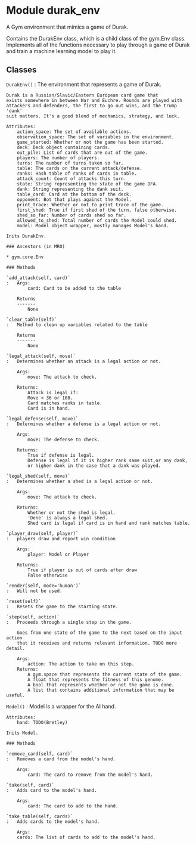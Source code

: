 Module durak_env
================
A Gym environment that mimics a game of Durak.

Contains the DurakEnv class, which is a child class of the gym.Env class.
Implements all of the functions necessary to play through a game of Durak and
train a machine learning model to play it.

Classes
-------

`DurakEnv()`
:   The environment that represents a game of Durak.
    
    Durak is a Russian/Slavic/Eastern European card game that
    exists somewhere in between War and Euchre. Rounds are played with
    attackers and defenders, the first to go out wins, and the trump 'dank'
    suit matters. It's a good blend of mechanics, strategy, and luck.
    
    Attributes:
        action_space: The set of available actions.
        observation_space: The set of variables in the environment.
        game_started: Whether or not the game has been started.
        deck: Deck object containing cards.
        out_pile: List of cards that are out of the game.
        players: The number of players.
        turns: The number of turns taken so far.
        table: The cards on the current attack/defense.
        ranks: Hash table of ranks of cards in table.
        attack_count: Count of attacks this turn.
        state: String representing the state of the game DFA.
        dank: String representing the dank suit.
        table_card: Card at the bottom of the deck.
        opponent: Bot that plays against the Model.
        print_trace: Whether or not to print trace of the game.
        first_shed: True if first shed of the turn, false otherwise.
        shed_so_far: Number of cards shed so far.
        allowed_to_shed: Total number of cards the Model could shed.
        model: Model object wrapper, mostly manages Model's hand.
    
    Inits DurakEnv.

    ### Ancestors (in MRO)

    * gym.core.Env

    ### Methods

    `add_attack(self, card)`
    :   Args:
            card: Card to be added to the table
        
        Returns
        -------
            None

    `clear_table(self)`
    :   Method to clean up variables related to the table
        
        Returns
        -------
            None

    `legal_attack(self, move)`
    :   Determines whether an attack is a legal action or not.
        
        Args:
            move: The attack to check.
        
        Returns:
            Attack is legal if:
            Move < 36 or 108.
            Card matches ranks in table.
            Card is in hand.

    `legal_defense(self, move)`
    :   Determines whether a defense is a legal action or not.
        
        Args:
            move: The defense to check.
        
        Returns:
            True if defense is legal.
            Defense is legal if it is higher rank same suit,or any dank,
            or higher dank in the case that a dank was played.

    `legal_shed(self, move)`
    :   Determines whether a shed is a legal action or not.
        
        Args:
            move: The attack to check.
        
        Returns:
            Whether or not the shed is legal.
            'Done' is always a legal shed.
            Shed card is legal if card is in hand and rank matches table.

    `player_draw(self, player)`
    :   players draw and report win condition
        
        Args:
            player: Model or Player
        
        Returns:
            True if player is out of cards after draw
            False otherwise

    `render(self, mode='human')`
    :   Will not be used.

    `reset(self)`
    :   Resets the game to the starting state.

    `step(self, action)`
    :   Proceeds through a single step in the game.
        
        Goes from one state of the game to the next based on the input action
        that it receives and returns relevant information. TODO more detail.
        
        Args:
            action: The action to take on this step.
        Returns:
            A gym.space that represents the current state of the game.
            A float that represents the fitness of this genome.
            A bool that represents whether or not the game is done.
            A list that contains additional information that may be useful.

`Model()`
:   Model is a wrapper for the AI hand.
    
    Attributes:
        hand: TODO(Bretley)
    
    Inits Model.

    ### Methods

    `remove_card(self, card)`
    :   Removes a card from the model's hand.
        
        Args:
            card: The card to remove from the model's hand.

    `take(self, card)`
    :   Adds card to the model's hand.
        
        Args:
            card: The card to add to the hand.

    `take_table(self, cards)`
    :   Adds cards to the model's hand.
        
        Args:
        cards: The list of cards to add to the model's hand.